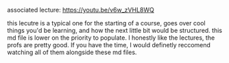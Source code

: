 
associated lecture:
https://youtu.be/v6w_zVHL8WQ


this lecutre is a typical one for the starting of a course, goes over cool things you'd be learning, and how the next little bit would be structured. this md file is lower on the priority to populate.
I honestly like the lectures, the profs are pretty good. If you have the time, I would definetly reccomend watching all of them alongside these md files.
